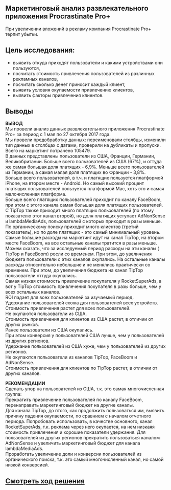## Маркетинговый анализ развлекательного приложения Procrastinate Pro+

При увеличении вложений в рекламу компания Procrastinate Pro+ терпит убытки.

## Цель исследования:

- выявить откуда приходят пользователи и какими устройствами они пользуются,
- посчитать стоимость привлечения пользователей из различных рекламных каналов,
- посчитать сколько денег приносит каждый клиент,
- выявить условия окупаемости привлечению клиентов,
- выявить факторы привлечения клиентов.


## Выводы

**ВЫВОД**  
Мы провели анализ данных развлекательного приложения Procrastinate Pro+ за период с 1 мая по 27 октября 2017 года.  
Мы провели предобработку данных: переименовали столбцы, изменили тип данных в столбцах с датами, проверили на дубликаты и пропуски.  
Всего на маркетинг потрачено 105479.  
В данных представлены пользователи из США, Франции, Германии, Великобритании. Больше всего пользователей из США (67%), и оттуда же самая большая доля платящих - 6,9%. Меньше всего пользователей из Германии, а самая малая доля платящих во Франции - 3,8%.  
Больше всего пользователей, в т.ч. и платящих пользуется платформой iPhone, на втором месте - Android. Но самый высокий процент платящих пользователей пользуется платформой Mac, хоть это и самая малочисленная платформа.   
Больше всего платящих пользователей приходит по каналу FaceBoom, при этом с этого канала самая большая доля платящих пользователей. С TipTop также приходит много платящих пользователей (по этому показателю этот канал второй), но доля платящих уступает AdNonSense и lambdaMediaAds, пользователей с которых приходит в разы меньше. По органическому поиску приходит много клиентов (третий показатель), но по доле платящих - это самый минимальный уровень.  
Самые большие расходы на маркетинг идут на канал TipTop, на втором месте FaceBoom, на все остальные каналы тратится в разы меньше. Можем сказать, что за исследуемый период расходы на эти каналы ( TipTop и FaceBoom) росли со временем. При этом, до увеличения бюджета пользователи с этих каналов окупались. На остальные каналы расходы относительно небольшие и не менялись практически со временем. При этом, до увеличения бюджета на канал TipTop пользователи оттуда окупались.  
Самая низкая стоимость привлечение покупателя у RocketSuperAds, а вот у TipTop стоимость привлечения покупателя в разы больше, чем у всех остальных каналов.  
ROI падает для всех пользователей за изучаемый период.  
Удержание пользователей схожа для пользователей всех устройств.  
Стоимость привлечения растет для всех пользователей.   
Не окупаются пользователи из США.  
Стоимость привлечения для клиентов из США растет, в отличии от других рынков.  
Ранее пользователи из США окупались.  
При этом конверсия у пользователей США лучше, чем у пользователей из других регионов.  
Удержание пользователей из США хуже, чем у пользователей из других регионов.  
Не окупаются пользователи из каналов TipTop, FaceBoom и AdNonSense.  
Стоимость привлечения для клиентов по TipTop растет, в отличии от других каналов.
  
**РЕКОМЕНДАЦИИ**  
Сделать упор на пользователей из США, т.к. это самая многочисленная группа:   
    Прекратить привлечение пользователей по каналу FaceBoom, перенаправить маркетинговый бюджет на другие каналы.  
    Для канала TipTop, до птого, как продолжить пользоваться им, выявить причину падения окупаемости, по сравнием с началом отчетного периода.
    Попробовать использовать, в качестве основного, канал RocketSuperAds, т.к. реклама через него окупается, на нем низкаяя стоимость привлечения и хорошие показатели удержания.
Для пользователей из других регионов прекратить пользоваться каналом AdNonSense и увеличить маркетинговый бюджет для канала lambdaMediaAds.  
Проработать увеличение доли и конверсии пользователей из органического поиска, т.к. это самый многочисленный канал, но самой низкой конверсией.

## [Cмотреть ход решения](https://github.com/AlexSidelnikov/Yandex-Practicum/blob/main/1.%20%D0%98%D1%81%D1%81%D0%BB%D0%B5%D0%B4%D0%BE%D0%B2%D0%B0%D0%BD%D0%B8%D0%B5%20%D0%B4%D0%B0%D0%BD%D0%BD%D1%8B%D1%85%20%D1%81%D0%B5%D1%80%D0%B2%D0%B8%D1%81%D0%B0%20%E2%80%9C%D0%AF%D0%BD%D0%B4%D0%B5%D0%BA%D1%81.%D0%9C%D1%83%D0%B7%D1%8B%D0%BA%D0%B0%E2%80%9D%20%E2%80%94%20%D1%81%D1%80%D0%B0%D0%B2%D0%BD%D0%B5%D0%BD%D0%B8%D0%B5%20%D0%BF%D0%BE%D0%BB%D1%8C%D0%B7%D0%BE%D0%B2%D0%B0%D1%82%D0%B5%D0%BB%D0%B5%D0%B9%20%D0%B4%D0%B2%D1%83%D1%85%20%D0%B3%D0%BE%D1%80%D0%BE%D0%B4%D0%BE%D0%B2/1.%20%D0%98%D1%81%D1%81%D0%BB%D0%B5%D0%B4%D0%BE%D0%B2%D0%B0%D0%BD%D0%B8%D0%B5%20%D0%B4%D0%B0%D0%BD%D0%BD%D1%8B%D1%85%20%D1%81%D0%B5%D1%80%D0%B2%D0%B8%D1%81%D0%B0%20%E2%80%9C%D0%AF%D0%BD%D0%B4%D0%B5%D0%BA%D1%81.%D0%9C%D1%83%D0%B7%D1%8B%D0%BA%D0%B0%E2%80%9D%20%E2%80%94%20%D1%81%D1%80%D0%B0%D0%B2%D0%BD%D0%B5%D0%BD%D0%B8%D0%B5%20%D0%BF%D0%BE%D0%BB%D1%8C%D0%B7%D0%BE%D0%B2%D0%B0%D1%82%D0%B5%D0%BB%D0%B5%D0%B9%20%D0%B4%D0%B2%D1%83%D1%85%20%D0%B3%D0%BE%D1%80%D0%BE%D0%B4%D0%BE%D0%B2.ipynb)
